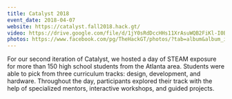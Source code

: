 ```yaml
---
title: Catalyst 2018
event_date: 2018-04-07
website: https://catalyst.fall2018.hack.gt/
video: https://drive.google.com/file/d/1jY0sRdDccHHs11XrAsuWQB2FiKl-I0B1/view?usp=sharing
photos: https://www.facebook.com/pg/TheHackGT/photos/?tab=album&album_id=1477659122333929
---
```


For our second iteration of Catalyst, we hosted a day of STEAM exposure for more than 150 high school students from the Atlanta area. Students were able to pick from three curriculum tracks: design, development, and hardware. Throughout the day, participants explored their track with the help of specialized mentors, interactive workshops, and guided projects. 